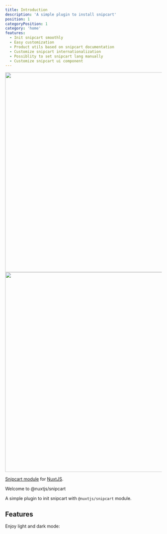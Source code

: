 ```yaml
---
title: Introduction
description: 'A simple plugin to install snipcart'
position: 1
categoryPosition: 1
category: 'home'
features:
  - Init snipcart smoothly
  - Easy customization
  - Product utils based on snipcart documentation
  - Customize snipcart internationalization
  - Possiblity to set snipcart lang manually
  - Customize snipcart ui component
---
```


<img src="/preview.png" class="light-img" width="1280" height="640" alt=""/>
<img src="/preview-dark.png" class="dark-img" width="1280" height="640" alt=""/>

[Snipcart module](https://docs.snipcart.com/v3/setup/installation) for [NuxtJS](https://nuxtjs.org).

Welcome to @nuxtjs/snipcart

A simple plugin to init snipcart with `@nuxtjs/snipcart` module.

## Features


<list :items="features"></list>

<p class="flex items-center">Enjoy light and dark mode:&nbsp;<app-color-switcher class="inline-flex ml-2"></app-color-switcher></p>
